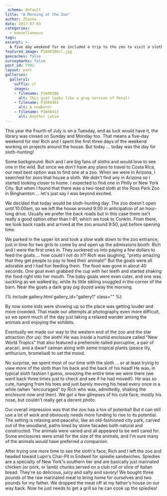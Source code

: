 ```yaml
---
_schema: default
title: "A Morning at the Zoo"
author: Zhanna
date: 2017-07-03
categories:
  - moosellaneous
tags:
excerpt: >-
  A five day weekend for me included a trip to the zoo to visit a sloth!
featured_image: P1040386cl.jpg
geocaches: false
surveymarks: false
post_id: 7992
layout: post                      
galleries:
  gallery1:
    suffix: cl
    images:
    - filename: P1040386
      alt: This goat looks like a gray version of Petal!
    - filename: P1040401
      alt: A newborn!
    - filename: P1040411
      alt: Another cutie      
---
```


This year the Fourth of July is on a Tuesday, and as luck would have it, the library was closed on Sunday and Monday too. That means a five-day weekend for me! Rich and I spent the first three days of the weekend working on projects around the house. But today ... today was the day for sloth-hunting!

Some background: Rich and I are big fans of sloths and would love to see one in the wild. But since we don't have any plans to travel to Costa Rica, our next best option was to find one at a zoo. When we were in Arizona, I searched for zoos that house a sloth. We didn't find any in Arizona so I started looking closer to home. I expected to find one in Philly or New York City. But when I found that there was a two-toed sloth at the Ross Park Zoo in Binghamton ... let's just say I was beyond excited.

We decided that today would be sloth-hunting day. The zoo doesn't open until 10:00am, so we left the house around 9:00 in anticipation of an hour-long drive. Usually we prefer the back roads but in this case there isn't really a good option other than I-81, which we took to Conklin. From there, we took back roads and arrived at the zoo around 9:50, just before opening time.

We parked in the upper lot and took a slow walk down to the zoo entrance, just in time for two girls to come by and open up the admissions booth. Rich and I were the first ones in. They suckered us into paying a few dollars to feed the goats ... how could I _not_ do it?! Rich was laughing, "pretty amazing that they get people to pay to feed their animals!" But the goats were all adorable and I had fun feeding them. The food was gone in about 40 seconds. One goat even grabbed the cup with her teeth and started shaking the food right into her mouth. The baby goats were even cuter, and one was suckling as we walked by, while its little sibling snuggled in the corner of the barn. Near the goats a dark gray pig dozed away the morning.

{% include gallery.html gallery_id="gallery1" class="" %}

By now some kids were showing up so the place was getting louder and more crowded. That made our attempts at photography even more difficult, so we spent much of the day just taking a relaxed wander among the animals and enjoying the exhibits.

Eventually we made our way to the western end of the zoo and the star attraction (for us): the sloth! He was inside a humid enclosure called "New World Tropics" that also featured a prehensile-tailed porcupine, a pair of aracari, and a dwarf caiman along with some tropical plants (peace lily, anthurium, bromeliad) to set the mood.

No surprise, we spent most of our time with the sloth ... or at least trying to view more of the sloth than his back and the back of his head! He was, in typical sloth fashion I guess, snoozing the entire time we were there (we went back three times just to check and see if he had moved!). He was so cute, hanging from his toes and just barely moving his head every once in a while (when "encouraged" by Rich who was, admittedly, shaking the enclosure now and then). We got a few glimpses of his cute face, mostly his nose, but couldn't really get a decent photo.

Our overall impression was that the zoo has a ton of potential! But it can still use a lot of work and obviously needs more funding to rise to its potential. The setting is relaxing and peaceful, like an old-fashioned city park, carved out of the woodland, paths lined by stone facades both natural and constructed. The animals were varied and all appeared to be well cared for. Some enclosures were small for the size of the animals, and I'm sure many of the animals would have preferred a companion. 

After trying one more time to see the sloth's face, Rich and I left the zoo and headed toward Lupo's Char-Pit in Endwell for spiedie sandwiches. Spiedies are a specialty of New York's southern tier and are basically just marinated chicken (or pork, or lamb) chunks served on a club roll or slice of Italian bread. They're so delicious, juicy and salty and savory! We bought three pounds of the raw marinated meat to bring home for ourselves and two pounds for my father. We dropped the meat off at my father's house on our way back. Now he just needs to get a grill so he can cook up the spiedies!